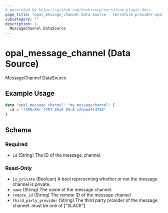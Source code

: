 ```yaml
---
# generated by https://github.com/hashicorp/terraform-plugin-docs
page_title: "opal_message_channel Data Source - terraform-provider-opal"
subcategory: ""
description: |-
  MessageChannel DataSource
---
```


# opal_message_channel (Data Source)

MessageChannel DataSource

## Example Usage

```terraform
data "opal_message_channel" "my_messagechannel" {
  id = "f985c85f-f257-45a9-89c8-e2bbbd9fd758"
}
```

<!-- schema generated by tfplugindocs -->
## Schema

### Required

- `id` (String) The ID of the message_channel.

### Read-Only

- `is_private` (Boolean) A bool representing whether or not the message channel is private.
- `name` (String) The name of the message channel.
- `remote_id` (String) The remote ID of the message channel
- `third_party_provider` (String) The third party provider of the message channel. must be one of ["SLACK"]


